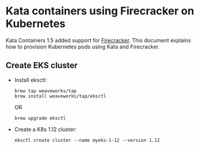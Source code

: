 # Kata containers using Firecracker on Kubernetes

Kata Containers 1.5 added support for [Firecracker](https://aws.amazon.com/blogs/opensource/kata-containers-1-5-firecracker-support/). This document explains how to provision Kubernetes pods using Kata and Firecracker.

## Create EKS cluster

- Install eksctl:

  ```
  brew tap weaveworks/tap
  brew install weaveworks/tap/eksctl
  ```

  OR

  ```
  brew upgrade eksctl
  ```
- Create a K8s 1.12 cluster:

  ```
  eksctl create cluster --name myeks-1-12 --version 1.12
  ```